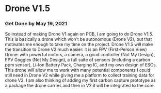 # Drone V1.5

### Get Done by May 19, 2021

So instead of making Drone V1 again on PCB, I am going to do Drone V1.5. This is basically a drone which won't be autonomous (Drone V2), but that motivates me enough to take my time on the project. Drone V1.5 will make the transition to Drone V2 much easier: it is an FPV (First-Person View) Drone: with powerful motors, a camera, a good controller (Not My Design), FPV Goggles (Not My Design), a full suite of sensors (including a carbon ppm sensor), Li-Ion Battery Pack, Charging IC, and my own design of ESCs. This drone will allow me to work with many potential components I could still need in Drone V2 while giving me a platform to collect training data for drone V2. I am also thinking of adding my first carbon capture prototype as a package the drone carries and then in V2 it will be integrated to the core.
